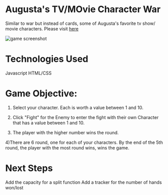 # Augusta's TV/MOvie Character War

Similar to war but instead of cards, some of Augusta's favorite tv show/ movie characters.
Please visit [here](https://gustaellison.github.io/js-battle-game/) 

![game screenshot](https://imgur.com/nWOCLHYgit )

# Technologies Used
Javascript
HTML/CSS


# Game Objective:
1) Select your character. Each is worth a value between 1 and 10.

2) Click "Fight" for the Enemy to enter the fight with their own Character that has a value between 1 and 10.

3) The player with the higher number wins the round.

4)There are 6 round, one for each of your characters. By the end of the 5th round, the player with the most round wins, wins the game.

# Next Steps
Add the capacity for a split function
Add a tracker for the number of hands won/lost


